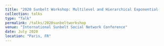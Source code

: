 ```yaml
---
title: "2020 Sunbelt Workshop: Multilevel and Hierarchical Exponential-Family Random Random Graph Models with Local Dependence"
collection: talks
type: "Talk"
permalink: /talks/2020sunbeltworkshop
venue: "International Sunbelt Social Network Conference"
date: July 2020
location: "Paris, FR"
---
```





